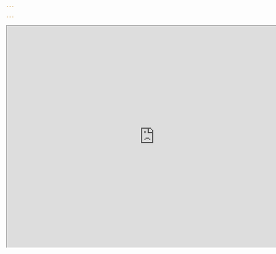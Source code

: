```yaml
---

---
```


<div class="map-responsive">
    <iframe src="https://www.google.com/maps/d/u/0/embed?mid=1Xo_3MvNGnqFUXVKYYINRULkQUZUMMVw&ehbc=2E312F" width="800" height="600"></iframe>
</div>
